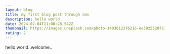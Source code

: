 ```yaml
---
layout: blog
title: my first blog post through cms
description: hello world
date: 2024-02-04T11:08:28.542Z
thumbnail: https://images.unsplash.com/photo-1493612276216-ee3925520721?q=80&w=2128&auto=format&fit=crop&ixlib=rb-4.0.3&ixid=M3wxMjA3fDB8MHxwaG90by1wYWdlfHx8fGVufDB8fHx8fA%3D%3D
rating: 2
---
```

hello world..welcome..
